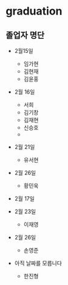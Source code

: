 # graduation
## 졸업자 명단 

- 2월15일
  - 임가현
  - 김현재
  - 김윤홍 

- 2월 16일
  - 서희     
  - 김기창
  - 김재현
  - 신승호    
  -     
- 2월 21일
  - 유서현

- 2월 26일
  - 황민욱


- 2월 17일

- 2월 23일
  - 이재영
- 2월 26일
  - 손영준


- 아직 날짜를 모릅니다
  - 한진형


